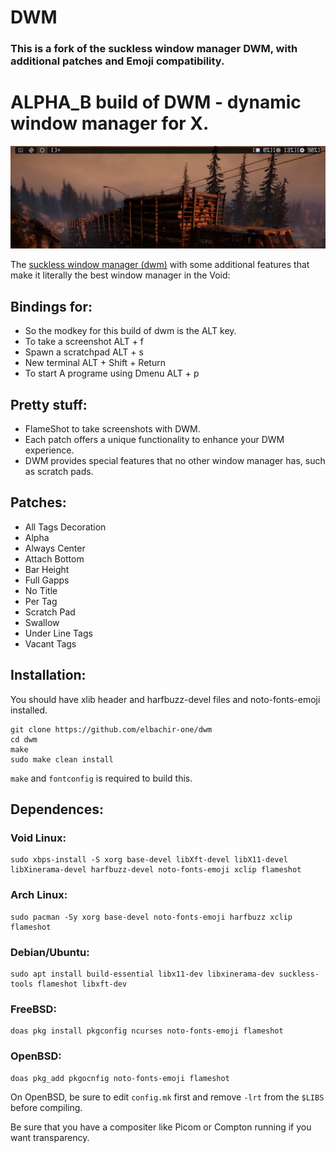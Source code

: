 # DWM

### This is a fork of the suckless window manager DWM, with additional patches and Emoji compatibility.

# ALPHA_B build of DWM - dynamic window manager for X.

![DWM](dwm.jpg)

The [suckless window manager (dwm)](https://dwm.suckless.org/) with some additional
features that make it literally the best window manager in the Void:

## Bindings for:

+ So the modkey for this build of dwm is the ALT key.
+ To take a screenshot                ALT + f
+ Spawn a scratchpad                  ALT + s
+ New terminal                        ALT + Shift + Return
+ To start A programe using Dmenu     ALT + p

## Pretty stuff:

+ FlameShot to take screenshots with DWM.
+ Each patch offers a unique functionality to enhance your DWM experience.
+ DWM provides special features that no other window manager has, such as scratch pads.

## Patches:

+ All Tags Decoration
+ Alpha
+ Always Center
+ Attach Bottom
+ Bar Height
+ Full Gapps
+ No Title
+ Per Tag
+ Scratch Pad
+ Swallow
+ Under Line Tags
+ Vacant Tags

## Installation:

You should have xlib header and harfbuzz-devel files and noto-fonts-emoji installed.

```
git clone https://github.com/elbachir-one/dwm
cd dwm
make
sudo make clean install
```

`make` and `fontconfig` is required to build this.

## Dependences:

### Void Linux:

```
sudo xbps-install -S xorg base-devel libXft-devel libX11-devel
libXinerama-devel harfbuzz-devel noto-fonts-emoji xclip flameshot
```

### Arch Linux:

```
sudo pacman -Sy xorg base-devel noto-fonts-emoji harfbuzz xclip flameshot
```

### Debian/Ubuntu:

```
sudo apt install build-essential libx11-dev libxinerama-dev suckless-tools flameshot libxft-dev
```

### FreeBSD:

```
doas pkg install pkgconfig ncurses noto-fonts-emoji flameshot
```

### OpenBSD:

```
doas pkg_add pkgocnfig noto-fonts-emoji flameshot
```

On OpenBSD, be sure to edit `config.mk` first and remove `-lrt` from the
`$LIBS` before compiling.

Be sure that you have a compositer like Picom or Compton running if you
want transparency.
